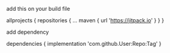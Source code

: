 add this on your build file

allprojects {
		repositories {
			...
			maven { url 'https://jitpack.io' }
		}
	}
  
  add dependency
  
  dependencies {
		implementation 'com.github.User:Repo:Tag'
	}


